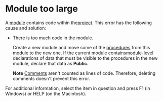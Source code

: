 
# Module too large

A [module](b8bdf64f-5920-1ae9-16d0-b26d09524a30.md) contains code within the[project](b8bdf64f-5920-1ae9-16d0-b26d09524a30.md). This error has the following cause and solution:



- There is too much code in the module.
    
    Create a new module and move some of the [procedures](b8bdf64f-5920-1ae9-16d0-b26d09524a30.md) from this module to the new one. If the current module contains[module-level](b8bdf64f-5920-1ae9-16d0-b26d09524a30.md) declarations of data that must be visible to the procedures in the new module, declare that data as **Public**.
    
     **Note**  [Comments](b8bdf64f-5920-1ae9-16d0-b26d09524a30.md) aren't counted as lines of code. Therefore, deleting comments doesn't prevent this error.

For additional information, select the item in question and press F1 (in Windows) or HELP (on the Macintosh).
